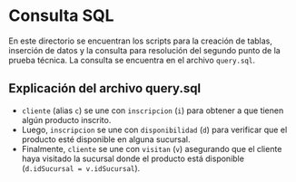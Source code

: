 # Consulta SQL

En este directorio se encuentran los scripts para la creación de tablas, inserción de datos y la consulta para resolución del segundo punto de la prueba técnica. La consulta se encuentra en el archivo `query.sql`.

## Explicación del archivo query.sql

- `cliente` (alias `c`) se une con `inscripcion` (`i`) para obtener a  que tienen algún producto inscrito.
- Luego, `inscripcion` se une con `disponibilidad` (`d`) para verificar que el producto esté disponible en alguna sucursal.
- Finalmente, `cliente` se une con `visitan` (`v`) asegurando que el cliente haya visitado la sucursal donde el producto está disponible (`d.idSucursal = v.idSucursal`).
